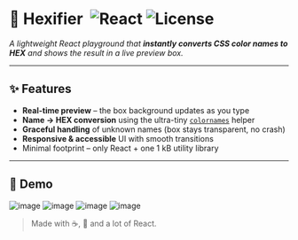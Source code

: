 # 🎨 Hexifier &nbsp;![React](https://img.shields.io/badge/React-18.x-61dafb?logo=react) ![License](https://img.shields.io/badge/license-MIT-blue)

_A lightweight React playground that **instantly converts CSS color names to HEX** and shows the result in a live preview box._

---

## ✨ Features

- **Real-time preview** – the box background updates as you type  
- **Name → HEX conversion** using the ultra-tiny [`colornames`](https://www.npmjs.com/package/colornames) helper  
- **Graceful handling** of unknown names (box stays transparent, no crash)  
- **Responsive & accessible** UI with smooth transitions  
- Minimal footprint – only React + one 1 kB utility library

---

## 📸 Demo

![image](https://github.com/user-attachments/assets/5e881c37-7603-4a5b-a846-f28f85e3386e)
![image](https://github.com/user-attachments/assets/8c041aa8-2d0f-44d5-9d6b-e205cdcbd24a)
![image](https://github.com/user-attachments/assets/dba433e5-7b89-4bc9-9110-3ee3f1246408)
![image](https://github.com/user-attachments/assets/dd0d87ee-001b-4afb-85a9-1c6adc0a97b0)

> Made with ☕, 🎨 and a lot of React.
          

